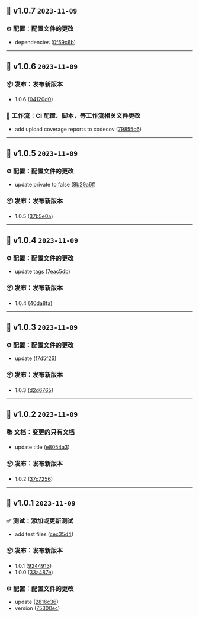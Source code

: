 ## 🎉 v1.0.7 `2023-11-09`
### ⚙️ 配置：配置文件的更改
- dependencies ([0f59c6b](https://github.com/kwooshung/react-no-ssr/commit/0f59c6b))

---

## 🎉 v1.0.6 `2023-11-09`
### 📦️ 发布：发布新版本
- 1.0.6 ([04120d0](https://github.com/kwooshung/react-no-ssr/commit/04120d0))

### 🔄 工作流：CI 配置、脚本，等工作流相关文件更改
- add upload coverage reports to codecov ([79855c6](https://github.com/kwooshung/react-no-ssr/commit/79855c6))

---

## 🎉 v1.0.5 `2023-11-09`
### ⚙️ 配置：配置文件的更改
- update private to false ([8b29a6f](https://github.com/kwooshung/react-no-ssr/commit/8b29a6f))

### 📦️ 发布：发布新版本
- 1.0.5 ([37b5e0a](https://github.com/kwooshung/react-no-ssr/commit/37b5e0a))

---

## 🎉 v1.0.4 `2023-11-09`
### ⚙️ 配置：配置文件的更改
- update tags ([7eac5db](https://github.com/kwooshung/react-no-ssr/commit/7eac5db))

### 📦️ 发布：发布新版本
- 1.0.4 ([40da8fa](https://github.com/kwooshung/react-no-ssr/commit/40da8fa))

---

## 🎉 v1.0.3 `2023-11-09`
### ⚙️ 配置：配置文件的更改
- update ([f7d5f26](https://github.com/kwooshung/react-no-ssr/commit/f7d5f26))

### 📦️ 发布：发布新版本
- 1.0.3 ([d2d6765](https://github.com/kwooshung/react-no-ssr/commit/d2d6765))

---

## 🎉 v1.0.2 `2023-11-09`
### 📚 文档：变更的只有文档
- update title ([e8054a3](https://github.com/kwooshung/react-no-ssr/commit/e8054a3))

### 📦️ 发布：发布新版本
- 1.0.2 ([37c7256](https://github.com/kwooshung/react-no-ssr/commit/37c7256))

---

## 🎉 v1.0.1 `2023-11-09`
### ✅ 测试：添加或更新测试
- add test files ([cec35d4](https://github.com/kwooshung/react-no-ssr/commit/cec35d4))

### 📦️ 发布：发布新版本
- 1.0.1 ([9244913](https://github.com/kwooshung/react-no-ssr/commit/9244913))
- 1.0.0 ([33a487e](https://github.com/kwooshung/react-no-ssr/commit/33a487e))

### ⚙️ 配置：配置文件的更改
- update ([2816c36](https://github.com/kwooshung/react-no-ssr/commit/2816c36))
- version ([75300ec](https://github.com/kwooshung/react-no-ssr/commit/75300ec))

